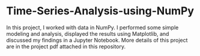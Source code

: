 # Time-Series-Analysis-using-NumPy

In this project, I worked with data in NumPy. I performed some simple
modeling and analysis, displayed the results using Matplotlib, and discussed my findings in a Jupyter
Notebook. More details of this project are in the project pdf attached in this repository. 
